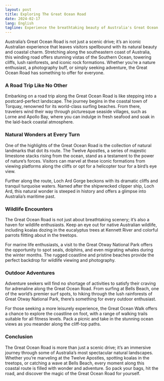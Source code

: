 ```yaml
---
layout: post
title: Exploring The Great Ocean Road
date: 2024-02-17
lang: English
tagline: Experience the breathtaking beauty of Australia's Great Ocean Road.
---
```


Australia’s Great Ocean Road is not just a scenic drive; it’s an iconic Australian experience that leaves visitors spellbound with its natural beauty and coastal charm. Stretching along the southeastern coast of Australia, this winding road offers stunning vistas of the Southern Ocean, towering cliffs, lush rainforests, and iconic rock formations. Whether you’re a nature enthusiast, a photography buff, or simply seeking adventure, the Great Ocean Road has something to offer for everyone.

### A Road Trip Like No Other

Embarking on a road trip along the Great Ocean Road is like stepping into a postcard-perfect landscape. The journey begins in the coastal town of Torquay, renowned for its world-class surfing beaches. From there, travelers wind their way through picturesque seaside villages, such as Lorne and Apollo Bay, where you can indulge in fresh seafood and soak in the laid-back coastal atmosphere.

### Natural Wonders at Every Turn

One of the highlights of the Great Ocean Road is the collection of natural landmarks that dot its route. The Twelve Apostles, a series of majestic limestone stacks rising from the ocean, stand as a testament to the power of nature’s forces. Visitors can marvel at these iconic formations from viewing platforms along the cliffs or opt for a helicopter tour for a bird’s eye view.

Further along the route, Loch Ard Gorge beckons with its dramatic cliffs and tranquil turquoise waters. Named after the shipwrecked clipper ship, Loch Ard, this natural wonder is steeped in history and offers a glimpse into Australia’s maritime past.

### Wildlife Encounters

The Great Ocean Road is not just about breathtaking scenery; it’s also a haven for wildlife enthusiasts. Keep an eye out for native Australian wildlife, including koalas dozing in the eucalyptus trees at Kennett River and colorful parrots flitting about in the treetops.

For marine life enthusiasts, a visit to the Great Otway National Park offers the opportunity to spot seals, dolphins, and even migrating whales during the winter months. The rugged coastline and pristine beaches provide the perfect backdrop for wildlife viewing and photography.

### Outdoor Adventures

Adventure seekers will find no shortage of activities to satisfy their craving for adrenaline along the Great Ocean Road. From surfing at Bells Beach, one of the world’s premier surf spots, to hiking through the lush rainforests of Great Otway National Park, there’s something for every outdoor enthusiast.

For those seeking a more leisurely experience, the Great Ocean Walk offers a chance to explore the coastline on foot, with a range of walking trails suitable for all fitness levels. Pack a picnic and take in the stunning ocean views as you meander along the cliff-top paths.

### Conclusion

The Great Ocean Road is more than just a scenic drive; it’s an immersive journey through some of Australia’s most spectacular natural landscapes. Whether you’re marveling at the Twelve Apostles, spotting koalas in the treetops, or catching a wave at Bells Beach, every moment along this coastal route is filled with wonder and adventure. So pack your bags, hit the road, and discover the magic of the Great Ocean Road for yourself.
